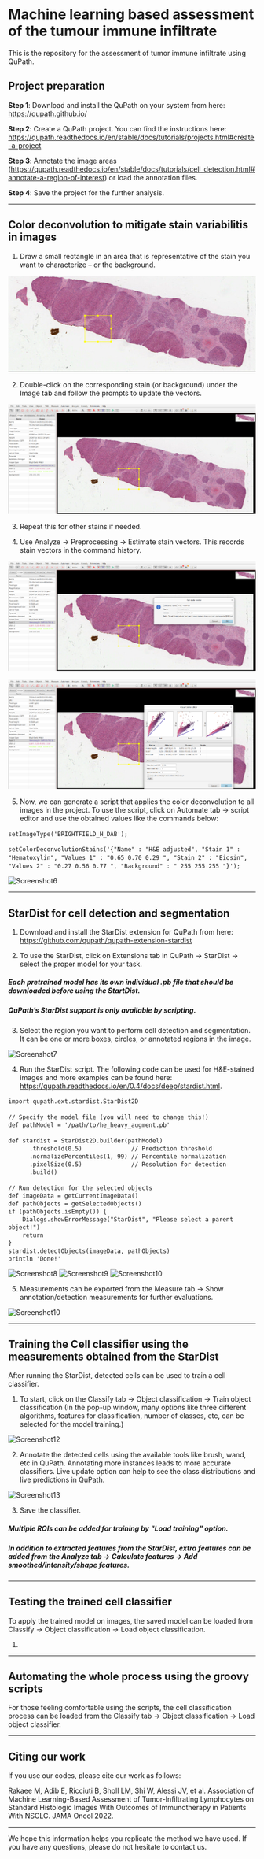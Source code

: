 # Machine learning based assessment of the tumour immune infiltrate

This is the repository for the assessment of tumor immune infiltrate using QuPath.

## **Project preparation**

**Step 1**: Download and install the QuPath on your system from here: https://qupath.github.io/

**Step 2**: Create a QuPath project. You can find the instructions here: https://qupath.readthedocs.io/en/stable/docs/tutorials/projects.html#create-a-project

**Step 3**: Annotate the image areas (https://qupath.readthedocs.io/en/stable/docs/tutorials/cell_detection.html#annotate-a-region-of-interest) or load the annotation files.

**Step 4**: Save the project for the further analysis.

-------------------------------------------------------------------------------------------------------------------

## **Color deconvolution** to mitigate stain variabilitis in images

1. Draw a small rectangle in an area that is representative of the stain you want to characterize – or the background.

![Screenshot1](Images/Liver2.png)

2. Double-click on the corresponding stain (or background) under the Image tab and follow the prompts to update the vectors.

![Screenshot3](Images/Liver3.png)

3. Repeat this for other stains if needed.

4. Use Analyze -> Preprocessing -> Estimate stain vectors. This records stain vectors in the command history.

![Screenshot4](Images/Liver4.png)

![Screenshot5](Images/Liver5.png)

5. Now, we can generate a script that applies the color deconvolution to all images in the project. To use the script, click on Automate tab -> script editor and use the obtained values like the commands below:

```setImageType('BRIGHTFIELD_H_DAB');```

```setColorDeconvolutionStains('{"Name" : "H&E adjusted", "Stain 1" : "Hematoxylin", "Values 1" : "0.65 0.70 0.29 ", "Stain 2" : "Eiosin", "Values 2" : "0.27 0.56 0.77 ", "Background" : " 255 255 255 "}');```

![Screenshot6](Images/Liver6.png)

-------------------------------------------------------------------------------------------------------------------

## **StarDist** for cell detection and segmentation

1. Download and install the StarDist extension for QuPath from here: https://github.com/qupath/qupath-extension-stardist

2. To use the StarDist, click on Extensions tab in QuPath -> StarDist -> select the proper model for your task.

##### **Each pretrained model has its own individual .pb file that should be downloaded before using the StartDist.**

##### **QuPath’s StarDist support is only available by scripting.**

3. Select the region you want to perform cell detection and segmentation. It can be one or more boxes, circles, or annotated regions in the image.

![Screenshot7](Images/Liver7.png)

4. Run the StarDist script. The following code can be used for H&E-stained images and more examples can be found here: https://qupath.readthedocs.io/en/0.4/docs/deep/stardist.html.

```
import qupath.ext.stardist.StarDist2D

// Specify the model file (you will need to change this!)
def pathModel = '/path/to/he_heavy_augment.pb'

def stardist = StarDist2D.builder(pathModel)
      .threshold(0.5)              // Prediction threshold
      .normalizePercentiles(1, 99) // Percentile normalization
      .pixelSize(0.5)              // Resolution for detection
      .build()

// Run detection for the selected objects
def imageData = getCurrentImageData()
def pathObjects = getSelectedObjects()
if (pathObjects.isEmpty()) {
    Dialogs.showErrorMessage("StarDist", "Please select a parent object!")
    return
}
stardist.detectObjects(imageData, pathObjects)
println 'Done!'
```

![Screenshot8](Images/Liver8.png) ![Screenshot9](Images/Liver9.png) ![Screenshot10](Images/Liver10.png)

5. Measurements can be exported from the Measure tab -> Show annotation/detection measurements for further evaluations.

![Screenshot10](Images/Liver11.png)

-------------------------------------------------------------------------------------------------------------------

## **Training the Cell classifier** using the measurements obtained from the StarDist

After running the StarDist, detected cells can be used to train a cell classifier.

1. To start, click on the Classify tab -> Object classification -> Train object classification
(In the pop-up window, many options like three different algorithms, features for classification, number of classes, etc, can be selected for the model training.)

![Screenshot12](Images/Liver12.png)

2. Annotate the detected cells using the available tools like brush, wand, etc in QuPath. Annotating more instances leads to more accurate classifiers. Live update option can help to see the class distributions and live predictions in QuPath.  

![Screenshot13](Images/Liver13.png)

3. Save the classifier.

##### **Multiple ROIs can be added for training by "Load training" option.**
##### **In addition to extracted features from the StarDist, extra features can be added from the Analyze tab -> Calculate features -> Add smoothed/intensity/shape features.**

-------------------------------------------------------------------------------------------------------------------

## **Testing the trained cell classifier**

To apply the trained model on images, the saved model can be loaded from Classify -> Object classification -> Load object classification.

1. 

-------------------------------------------------------------------------------------------------------------------

## **Automating the whole process** using the groovy scripts

For those feeling comfortable using the scripts, the cell classification process can be loaded from the Classify tab -> Object classification -> Load object classifier.

-------------------------------------------------------------------------------------------------------------------

## **Citing our work**

If you use our codes, please cite our work as follows:

Rakaee M, Adib E, Ricciuti B, Sholl LM, Shi W, Alessi JV, et al. Association of Machine Learning-Based Assessment of Tumor-Infiltrating Lymphocytes on Standard Histologic Images With Outcomes of Immunotherapy in Patients With NSCLC. JAMA Oncol 2022.

-------------------------------------------------------------------------------------------------------------------

We hope this information helps you replicate the method we have used. If you have any questions, please do not hesitate to contact us.






